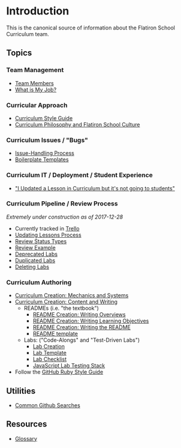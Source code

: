 # Introduction

This is the canonical source of information about the Flatiron School Curriculum team.

## Topics

### Team Management

* [Team Members](./team_members.md)
* [What is My Job?](./the_job.md)

### Curricular Approach

* [Curriculum Style Guide](./style_guide.md)
* [Curriculum Philosophy and Flatiron School Culture](./philo_and_culture.md)

### Curriculum Issues / "Bugs"

* [Issue-Handling Process](./issue-handling-process.md)
* [Boilerplate Templates](./saved-replies)

### Curriculum IT / Deployment / Student Experience

* ["I Updated a Lesson in Curriculum but it's not going to students"](./it-dep-1.md)

### Curriculum Pipeline / Review Process

_Extremely under construction as of 2017-12-28_
* Currently tracked in [Trello](https://trello.com/b/dujVgBTU/curriculum-big-issues)
* [Updating Lessons Process](./updating-lessons-process.md)
* [Review Status Types](./pipeline-review_status_types.md)
* [Review Example](./review-example.md)
* [Deprecated Labs](./deprecated-labs.md)
* [Duplicated Labs](./duplicated-labs.md)
* [Deleting Labs](./deleting-labs.md)

### Curriculum Authoring

* [Curriculum Creation: Mechanics and Systems](./creation-mechanics_and_systems.md)
* [Curriculum Creation: Content and Writing](./creation-content_and_writing.md)
  * READMEs (i.e. "the textbook")
    * [README Creation: Writing Overviews](./creation-content-focus-overviews.md)
    * [README Creation: Writing Learning Objectives](./creation-content-focus-learning_objectives.md)
    * [README Creation: Writing the README](./creation-content-focus-writing_readme.md)
    * [README template](./creation-content-focus-readme_template.md)
  * Labs: ("Code-Alongs" and "Test-Driven Labs")
    * [Lab Creation](./creation-lab-materials.md)
    * [Lab Template](./lab-template.md)
    * [Lab Checklist](./lab-checklist.md)
    * [JavaScript Lab Testing Stack](./javascript-lab-testing-stack.md)
* Follow the [GitHub Ruby Style Guide](https://github.com/bbatsov/ruby-style-guide)

## Utilities

  * [Common Github Searches](./github-searches.md)

## Resources

* [Glossary](./glossary.md)
